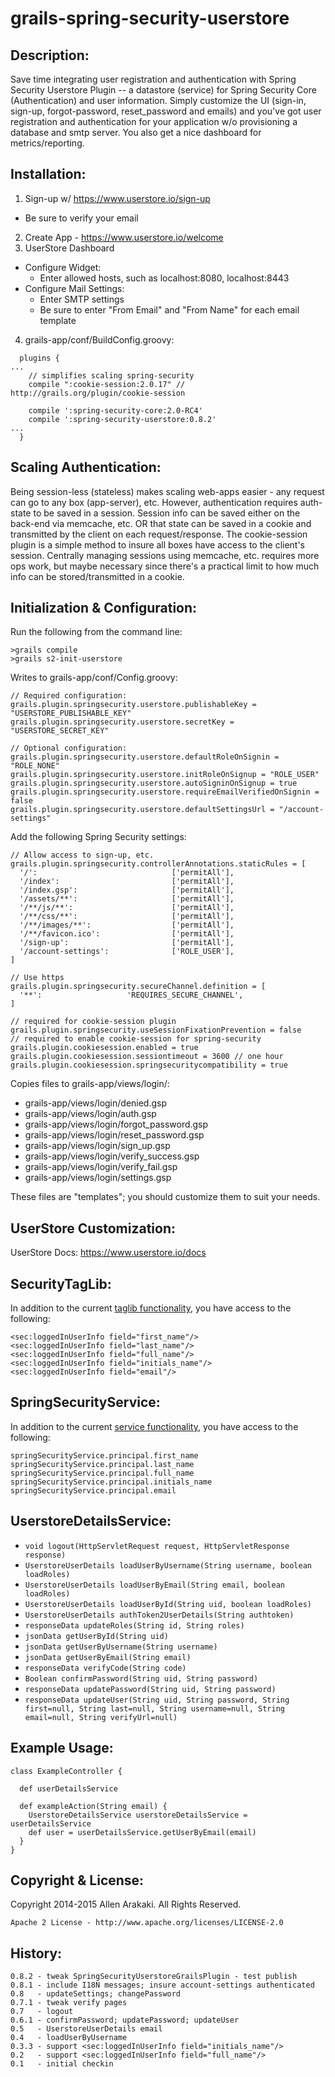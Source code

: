 # grails-spring-security-userstore

Description:
--------------
Save time integrating user registration and authentication with Spring Security Userstore Plugin -- a datastore (service)
for Spring Security Core (Authentication) and user information.  Simply customize the UI (sign-in, sign-up, forgot-password,
reset_password and emails) and you've got user registration and authentication for your application w/o provisioning a
database and smtp server.  You also get a nice dashboard for metrics/reporting.

Installation:
--------------

1. Sign-up w/ https://www.userstore.io/sign-up
  * Be sure to verify your email
2. Create App - https://www.userstore.io/welcome
3. UserStore Dashboard
  * Configure Widget:
    * Enter allowed hosts, such as localhost:8080, localhost:8443
  * Configure Mail Settings:
    * Enter SMTP settings
    * Be sure to enter "From Email" and "From Name" for each email template
4. grails-app/conf/BuildConfig.groovy:
```
  plugins {
...
    // simplifies scaling spring-security
    compile ":cookie-session:2.0.17" // http://grails.org/plugin/cookie-session

    compile ':spring-security-core:2.0-RC4'
    compile ':spring-security-userstore:0.8.2'
...
  }
```

Scaling Authentication:
--------------
Being session-less (stateless) makes scaling web-apps easier - any request can go
to any box (app-server), etc.  However, authentication requires auth-state to be
saved in a session.  Session info can be saved either on the back-end via memcache,
etc. OR that state can be saved in a cookie and transmitted by the client on each
request/response.  The cookie-session plugin is a simple method to insure all boxes
have access to the client's session.  Centrally managing sessions using memcache,
etc. requires more ops work, but maybe necessary since there's a practical limit
to how much info can be stored/transmitted in a cookie.

Initialization & Configuration:
--------------
Run the following from the command line:
```
>grails compile
>grails s2-init-userstore
```

Writes to grails-app/conf/Config.groovy:
```
// Required configuration:
grails.plugin.springsecurity.userstore.publishableKey = "USERSTORE_PUBLISHABLE_KEY"
grails.plugin.springsecurity.userstore.secretKey = "USERSTORE_SECRET_KEY"
```
```
// Optional configuration:
grails.plugin.springsecurity.userstore.defaultRoleOnSignin = "ROLE_NONE"
grails.plugin.springsecurity.userstore.initRoleOnSignup = "ROLE_USER"
grails.plugin.springsecurity.userstore.autoSigninOnSignup = true
grails.plugin.springsecurity.userstore.requireEmailVerifiedOnSignin = false
grails.plugin.springsecurity.userstore.defaultSettingsUrl = "/account-settings"
```

Add the following Spring Security settings:
```
// Allow access to sign-up, etc.
grails.plugin.springsecurity.controllerAnnotations.staticRules = [
  '/':                              ['permitAll'],
  '/index':                         ['permitAll'],
  '/index.gsp':                     ['permitAll'],
  '/assets/**':                     ['permitAll'],
  '/**/js/**':                      ['permitAll'],
  '/**/css/**':                     ['permitAll'],
  '/**/images/**':                  ['permitAll'],
  '/**/favicon.ico':                ['permitAll'],
  '/sign-up':                       ['permitAll'],
  '/account-settings':              ['ROLE_USER'],
]

// Use https
grails.plugin.springsecurity.secureChannel.definition = [
  '**':                   'REQUIRES_SECURE_CHANNEL',
]

// required for cookie-session plugin
grails.plugin.springsecurity.useSessionFixationPrevention = false
// required to enable cookie-session for spring-security
grails.plugin.cookiesession.enabled = true
grails.plugin.cookiesession.sessiontimeout = 3600 // one hour
grails.plugin.cookiesession.springsecuritycompatibility = true
```

Copies files to grails-app/views/login/:
* grails-app/views/login/denied.gsp
* grails-app/views/login/auth.gsp
* grails-app/views/login/forgot_password.gsp
* grails-app/views/login/reset_password.gsp
* grails-app/views/login/sign_up.gsp
* grails-app/views/login/verify_success.gsp
* grails-app/views/login/verify_fail.gsp
* grails-app/views/login/settings.gsp

These files are "templates"; you should customize them to suit your needs.

UserStore Customization:
-------------
UserStore Docs: https://www.userstore.io/docs

SecurityTagLib:
--------------
In addition to the current [taglib functionality](http://grails-plugins.github.io/grails-spring-security-core/guide/helperClasses.html#securityTagLib), you have access to the following:
```
<sec:loggedInUserInfo field="first_name"/>
<sec:loggedInUserInfo field="last_name"/>
<sec:loggedInUserInfo field="full_name"/>
<sec:loggedInUserInfo field="initials_name"/>
<sec:loggedInUserInfo field="email"/>
```

SpringSecurityService:
--------------
In addition to the current [service functionality](http://grails-plugins.github.io/grails-spring-security-core/guide/helperClasses.html#springSecurityService), you have access to the following:
```
springSecurityService.principal.first_name
springSecurityService.principal.last_name
springSecurityService.principal.full_name
springSecurityService.principal.initials_name
springSecurityService.principal.email
```

UserstoreDetailsService:
--------------
* ```void logout(HttpServletRequest request, HttpServletResponse response)```
* ```UserstoreUserDetails loadUserByUsername(String username, boolean loadRoles)```
* ```UserstoreUserDetails loadUserByEmail(String email, boolean loadRoles)```
* ```UserstoreUserDetails loadUserById(String uid, boolean loadRoles)```
* ```UserstoreUserDetails authToken2UserDetails(String authtoken)```
* ```responseData updateRoles(String id, String roles)```
* ```jsonData getUserById(String uid)```
* ```jsonData getUserByUsername(String username)```
* ```jsonData getUserByEmail(String email)```
* ```responseData verifyCode(String code)```
* ```Boolean confirmPassword(String uid, String password)```
* ```responseData updatePassword(String uid, String password)```
* ```responseData updateUser(String uid, String password, String first=null, String last=null, String username=null, String email=null, String verifyUrl=null)```

Example Usage:
--------------
```
class ExampleController {

  def userDetailsService

  def exampleAction(String email) {
    UserstoreDetailsService userstoreDetailsService = userDetailsService
    def user = userDetailsService.getUserByEmail(email)
  }
}
```

Copyright & License:
--------------
Copyright 2014-2015 Allen Arakaki.  All Rights Reserved.

```
Apache 2 License - http://www.apache.org/licenses/LICENSE-2.0
```

History:
--------------
```
0.8.2 - tweak SpringSecurityUserstoreGrailsPlugin - test publish
0.8.1 - include I18N messages; insure account-settings authenticated
0.8   - updateSettings; changePassword
0.7.1 - tweak verify pages
0.7   - logout
0.6.1 - confirmPassword; updatePassword; updateUser
0.5   - UserstoreUserDetails email
0.4   - loadUserByUsername
0.3.3 - support <sec:loggedInUserInfo field="initials_name"/>
0.2   - support <sec:loggedInUserInfo field="full_name"/>
0.1   - initial checkin
```